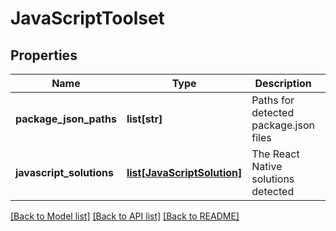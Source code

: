 # JavaScriptToolset

## Properties
Name | Type | Description | Notes
------------ | ------------- | ------------- | -------------
**package_json_paths** | **list[str]** | Paths for detected package.json files | 
**javascript_solutions** | [**list[JavaScriptSolution]**](JavaScriptSolution.md) | The React Native solutions detected | [optional] 

[[Back to Model list]](../README.md#documentation-for-models) [[Back to API list]](../README.md#documentation-for-api-endpoints) [[Back to README]](../README.md)

